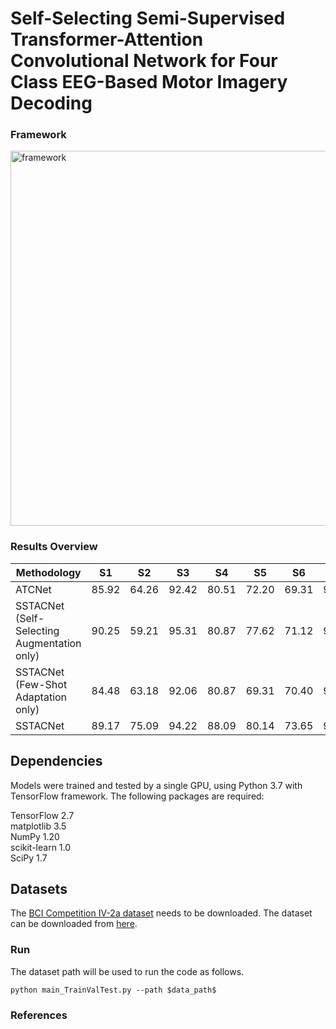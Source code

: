 # Self-Selecting Semi-Supervised Transformer-Attention Convolutional Network for Four Class EEG-Based Motor Imagery Decoding

### Framework

<img src=".SS-Learn.PNG" alt="framework" width="600"/>

### Results Overview

| Methodology | S1 | S2 | S3 | S4 | S5 | S6 | S7 | S8 | S9 | Average |
|-|-|-|-|-|-|-|-|-|-|-|
| ATCNet | 85.92 |  64.26 |  92.42 |  80.51  | 72.20  | 69.31 |  94.95  | 82.67 | 88.09 | 81.15 |
| SSTACNet (Self-Selecting Augmentation only) | 90.25  | 59.21 |  95.31 |  80.87  | 77.62 |  71.12  | 91.34 |  84.48  | 86.64 | 81.87 |
| SSTACNet (Few-Shot Adaptation only) | 84.48  | 63.18  | 92.06 |  80.87 |  69.31 |  70.40 |  93.50 |  83.39  | 89.53 | 80.75 |
| SSTACNet | 89.17  | 75.09  | 94.22  | 88.09  | 80.14  | 73.65 |  91.34  | 85.92  | 92.06 | 85.52 |


## Dependencies

Models were trained and tested by a single GPU, using Python 3.7 with TensorFlow framework. The following packages are required:

TensorFlow 2.7 <br>
matplotlib 3.5 <br>
NumPy 1.20 <br> 
scikit-learn 1.0 <br>
SciPy 1.7

## Datasets

The [BCI Competition IV-2a dataset](https://www.bbci.de/competition/iv/#dataset2a) needs to be downloaded. The dataset can be downloaded from [here](http://bnci-horizon-2020.eu/database/data-sets).

### Run

The dataset path will be used to run the code as follows.

```
python main_TrainValTest.py --path $data_path$
```
### References


